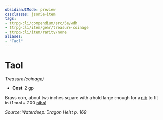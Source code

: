 ```yaml
---
obsidianUIMode: preview
cssclasses: json5e-item
tags:
- ttrpg-cli/compendium/src/5e/wdh
- ttrpg-cli/item/gear/treasure-coinage
- ttrpg-cli/item/rarity/none
aliases: 
- "Taol"
---
```

# Taol
*Treasure (coinage)*  

- **Cost**: 2 gp

Brass coin, about two inches square with a hold large enough for a [nib](3-Mechanics/CLI/items/nib-wdh.md) to fit in (1 taol = 200 [nibs](3-Mechanics/CLI/items/nib-wdh.md))

*Source: Waterdeep: Dragon Heist p. 169*
